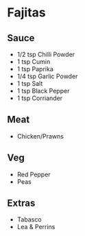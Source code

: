 # Fajitas

## Sauce
- 1/2 tsp Chilli Powder
- 1 tsp Cumin
- 1 tsp Paprika
- 1/4 tsp Garlic Powder
- 1 tsp Salt
- 1 tsp Black Pepper
- 1 tsp Corriander

## Meat
- Chicken/Prawns

## Veg
- Red Pepper
- Peas

## Extras
- Tabasco
- Lea & Perrins

